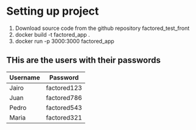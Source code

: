 # Setting up project
1. Download source code from the github repository factored_test_front
1. docker build -t factored_app .
2. docker run -p 3000:3000 factored_app

## THis are the users with their passwords

| Username | Password  |
|----------|-----------|
| Jairo    | factored123   |
| Juan    | factored786 |
| Pedro    | factored543 |
| Maria    | factored321 |

